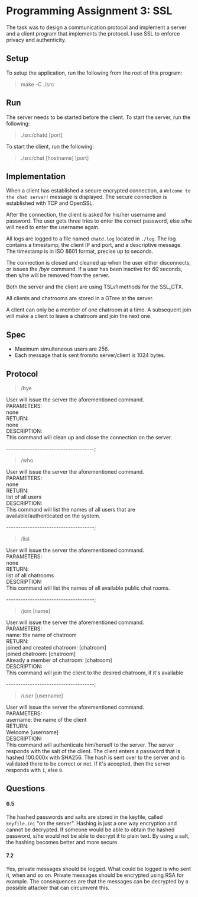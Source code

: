# Programming Assignment 3: SSL
The task was to design a communication protocol and implement a server and a client program that implements the protocol. I use SSL to enforce privacy and authenticity.

## Setup
To setup the application, run the following from the root of this program:
> make -C ./src

## Run
The server needs to be started before the client. To start the server, run the following:
> ./src/chatd [port]

To start the client, run the following:
> ./src/chat [hostname] [port]

## Implementation
When a client has established a secure encrypted connection, a `Welcome to the chat server!` message is displayed. The secure connection is established with TCP and OpenSSL.<br/>

After the connection, the client is asked for his/her username and password. The user gets three tries to enter the correct password, else s/he will need to enter the username again.<br/>

All logs are logged to a file named `chatd.log` located in `./log`. The log contains a timestamp, the client IP and port, and a descriptive message. The timestamp is in ISO 8601 format, precise up to seconds.<br/>

The connection is closed and cleaned up when the user either disconnects, or issues the */bye* command. If a user has been inactive for *60* seconds, then s/he will be removed from the server.<br/>

Both the server and the client are using TSLv1 methods for the SSL_CTX. <br/>

All clients and chatrooms are stored in a GTree at the server. <br/>

A client can only be a member of one chatroom at a time. A subsequent join will make a client to leave a chatroom and join the next one.

## Spec
* Maximum simultaneous users are 256.
* Each message that is sent from/to server/client is 1024 bytes.

## Protocol
> /bye

User will issue the server the aforementioned command.<br/>
  PARAMETERS:<br/>
    none<br/>
  RETURN:<br/>
    none<br/>
  DESCRIPTION:<br/>
    This command will clean up and close the connection on the server.

-------------------------------------;

> /who

User will issue the server the aforementioned command.<br/>
  PARAMETERS:<br/>
    none<br/>
  RETURN:<br/>
    list of all users<br/>
  DESCRIPTION:<br/>
    This command will list the names of all users that are available/authenticated on the system.

-------------------------------------;

> /list

User will issue the server the aforementioned command.<br/>
  PARAMETERS:<br/>
    none<br/>
  RETURN:<br/>
    list of all chatrooms<br/>
  DESCRIPTION:<br/>
    This command will list the names of all available public chat rooms.


-------------------------------------;

> /join [name]

User will issue the server the aforementioned command.<br/>
  PARAMETERS:<br/>
    name: the name of chatroom<br/>
  RETURN:<br/>
    joined and created chatroom: [chatroom]<br/>
    joined chatroom: [chatroom]<br/>
    Already a member of chatroom: [chatroom]<br/>
  DESCRIPTION:<br/>
    This command will join the client to the desired chatroom, if it's available

-------------------------------------;

> /user [username]

User will issue the server the aforementioned command.<br/>
  PARAMETERS:<br/>
    username: the name of the client<br/>
  RETURN:<br/>
    Welcome [username]<br/>
  DESCRIPTION:<br/>
    This command will authenticate him/herself to the server. The server responds with the salt of the client. The client enters a password that is hashed 100.000x with SHA256. The hash is sent over to the server and is validated there to be correct or not. If it's accepted, then the server responds with `1`, else `0`.

## Questions
#### 6.5
The hashed passwords and salts are stored in the keyfile, called `keyfile.ini` "on the server". Hashing is just a one way encryption and cannot be decrypted. If someone would be able to obtain the hashed password, s/he would not be able to decrypt it to plain text. By using a salt, the hashing becomes better and more secure.

#### 7.2
Yes, private messages should be logged. What could be logged is who sent it, when and so on. Private messages should be encrypted using RSA for example. The consequences are that the messages can be decrypted by a possible attacker that can circumvent this.
